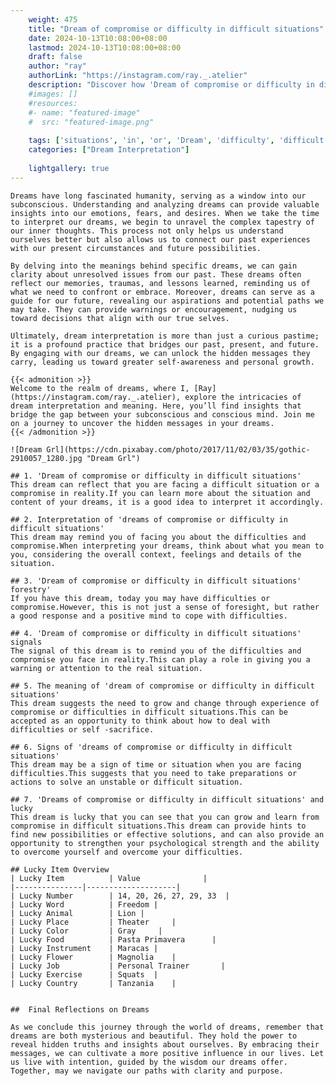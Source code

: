 ```yaml
---
    weight: 475
    title: "Dream of compromise or difficulty in difficult situations"  # Assuming 'title' column exists
    date: 2024-10-13T10:08:00+08:00
    lastmod: 2024-10-13T10:08:00+08:00
    draft: false
    author: "ray"
    authorLink: "https://instagram.com/ray._.atelier"
    description: "Discover how 'Dream of compromise or difficulty in difficult situations' can interpret your future and uncover its significant meanings in your life."
    #images: []
    #resources:
    #- name: "featured-image"
    #  src: "featured-image.png"
    
    tags: ['situations', 'in', 'or', 'Dream', 'difficulty', 'difficult', 'compromise', 'of']
    categories: ["Dream Interpretation"]
    
    lightgallery: true
---
```

    
    Dreams have long fascinated humanity, serving as a window into our subconscious. Understanding and analyzing dreams can provide valuable insights into our emotions, fears, and desires. When we take the time to interpret our dreams, we begin to unravel the complex tapestry of our inner thoughts. This process not only helps us understand ourselves better but also allows us to connect our past experiences with our present circumstances and future possibilities.
    
    By delving into the meanings behind specific dreams, we can gain clarity about unresolved issues from our past. These dreams often reflect our memories, traumas, and lessons learned, reminding us of what we need to confront or embrace. Moreover, dreams can serve as a guide for our future, revealing our aspirations and potential paths we may take. They can provide warnings or encouragement, nudging us toward decisions that align with our true selves.
    
    Ultimately, dream interpretation is more than just a curious pastime; it is a profound practice that bridges our past, present, and future. By engaging with our dreams, we can unlock the hidden messages they carry, leading us toward greater self-awareness and personal growth.
    
    {{< admonition >}}
    Welcome to the realm of dreams, where I, [Ray](https://instagram.com/ray._.atelier), explore the intricacies of dream interpretation and meaning. Here, you’ll find insights that bridge the gap between your subconscious and conscious mind. Join me on a journey to uncover the hidden messages in your dreams.
    {{< /admonition >}}
    
    ![Dream Grl](https://cdn.pixabay.com/photo/2017/11/02/03/35/gothic-2910057_1280.jpg "Dream Grl")
    
    ## 1. 'Dream of compromise or difficulty in difficult situations'
    This dream can reflect that you are facing a difficult situation or a compromise in reality.If you can learn more about the situation and content of your dreams, it is a good idea to interpret it accordingly.
    
    ## 2. Interpretation of 'dreams of compromise or difficulty in difficult situations'
    This dream may remind you of facing you about the difficulties and compromise.When interpreting your dreams, think about what you mean to you, considering the overall context, feelings and details of the situation.
    
    ## 3. 'Dream of compromise or difficulty in difficult situations' forestry'
    If you have this dream, today you may have difficulties or compromise.However, this is not just a sense of foresight, but rather a good response and a positive mind to cope with difficulties.
    
    ## 4. 'Dream of compromise or difficulty in difficult situations' signals
    The signal of this dream is to remind you of the difficulties and compromise you face in reality.This can play a role in giving you a warning or attention to the real situation.
    
    ## 5. The meaning of 'dream of compromise or difficulty in difficult situations'
    This dream suggests the need to grow and change through experience of compromise or difficulties in difficult situations.This can be accepted as an opportunity to think about how to deal with difficulties or self -sacrifice.
    
    ## 6. Signs of 'dreams of compromise or difficulty in difficult situations'
    This dream may be a sign of time or situation when you are facing difficulties.This suggests that you need to take preparations or actions to solve an unstable or difficult situation.
    
    ## 7. 'Dreams of compromise or difficulty in difficult situations' and lucky
    This dream is lucky that you can see that you can grow and learn from compromise in difficult situations.This dream can provide hints to find new possibilities or effective solutions, and can also provide an opportunity to strengthen your psychological strength and the ability to overcome yourself and overcome your difficulties.
    
    ## Lucky Item Overview
    | Lucky Item          | Value              |
    |---------------|--------------------|
    | Lucky Number        | 14, 20, 26, 27, 29, 33  |
    | Lucky Word          | Freedom |
    | Lucky Animal        | Lion |
    | Lucky Place         | Theater     |
    | Lucky Color         | Gray     |
    | Lucky Food          | Pasta Primavera      |
    | Lucky Instrument    | Maracas |
    | Lucky Flower        | Magnolia    |
    | Lucky Job           | Personal Trainer       |
    | Lucky Exercise      | Squats  |
    | Lucky Country       | Tanzania    |
    
    
    ##  Final Reflections on Dreams
    
    As we conclude this journey through the world of dreams, remember that dreams are both mysterious and beautiful. They hold the power to reveal hidden truths and insights about ourselves. By embracing their messages, we can cultivate a more positive influence in our lives. Let us live with intention, guided by the wisdom our dreams offer. Together, may we navigate our paths with clarity and purpose.
    